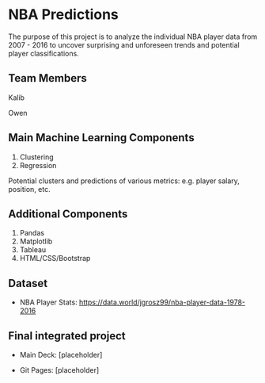 # NBA Predictions

The purpose of this project is to analyze the individual NBA player data from 2007 - 2016 to uncover surprising and unforeseen trends and potential player classifications.

## Team Members
Kalib

Owen    

## Main Machine Learning Components
1. Clustering
2. Regression

Potential clusters and predictions of various metrics: e.g. player salary, position, etc.

## Additional Components
1. Pandas
2. Matplotlib
3. Tableau
4. HTML/CSS/Bootstrap

## Dataset
- NBA Player Stats: https://data.world/jgrosz99/nba-player-data-1978-2016


## Final integrated project

- Main Deck: [placeholder]

- Git Pages: [placeholder]
